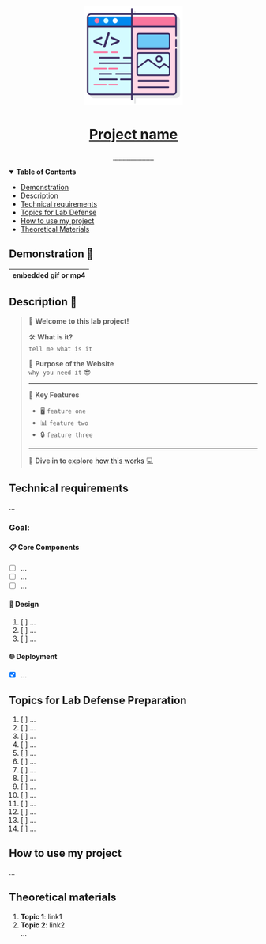 <!-- Here is the main logo and name of your project -->

<p align="center">
  <a href="resources/MVC.png">
    <picture>
      <img src="resources/logo.png" height="200">
    </picture>
    <h1 align="center">Project name</h1>
  </a>
</p>

<!-- Here are some cool labels for your project, deledte those, that you don't need -->

<p align="center">
   <a aria-label="Translation ro russian" href="./README_RU.md">
      <img alt="" src="https://img.shields.io/badge/translation-RU-007FFF?style=for-the-badge&labelColor=000000&color=007FFF">
   </a>
   <a aria-label="WildFly Version" href="https://www.wildfly.org/">
      <img alt="" src="https://img.shields.io/badge/WildFly-21.0.0-50FA7B?style=for-the-badge&labelColor=000000&color=50FA7B">
   </a>
   <a aria-label="Java Version" href="https://www.oracle.com/java/technologies/javase-jdk17-downloads.html">
      <img alt="" src="https://img.shields.io/badge/Java-17-FFD300?style=for-the-badge&labelColor=000000&color=FFD300">
   </a>
   <a aria-label="JetBrains Runtime Version" href="https://www.jetbrains.com/">
      <img alt="" src="https://img.shields.io/badge/JetBrains_Runtime-17.0.8-00CCFF?style=for-the-badge&labelColor=000000&color=00CCFF">
   </a>
   <a aria-label="Maven Project" href="https://maven.apache.org/">
      <img alt="" src="https://img.shields.io/badge/Maven-Project-FF69B4?style=for-the-badge&labelColor=000000&color=FF69B4">
   </a>
   <a aria-label="Repo size" href="https://github.com/worthant/simple-one-page-website">
    <img alt="" src="https://img.shields.io/github/repo-size/worthant/simple-one-page-website?style=for-the-badge&logo=github&labelColor=000000&color=008080">
  </a>
  <a aria-label="Translation" href="./README_RU.md">
    <img alt="" src="https://img.shields.io/badge/translation-RU-red?style=for-the-badge&labelColor=000000">
  </a>
  <a aria-label="Build Status" href="https://github.com/worthant/simple-one-page-website/actions">
    <img alt="" src="https://img.shields.io/github/actions/workflow/status/worthant/simple-one-page-website/php.yaml?branch=main&style=for-the-badge&logo=github-actions&labelColor=000000">
  </a>
  <a aria-label="License" href="./LICENSE">
    <img alt="" src="https://img.shields.io/github/license/worthant/simple-one-page-website?style=for-the-badge&labelColor=000000">
  </a>
    <a aria-label="Vue.js version" href="https://vuejs.org/">
    <img alt="" src="https://img.shields.io/badge/vue.js-v3.2.13-green.svg?style=for-the-badge&logo=vue.js&labelColor=000000">
  </a>
  <a aria-label="Vuetify Version" href="https://vuetifyjs.com/">
    <img alt="" src="https://img.shields.io/badge/vuetify-v3.4.0-yellow.svg?style=for-the-badge&logo=vuetify&labelColor=000000">
  </a>
  <a aria-label="Yarn version" href="https://yarnpkg.com/">
    <img alt="" src="https://img.shields.io/badge/yarn-v1.22.19-green.svg?style=for-the-badge&logo=yarn&labelColor=000000">
  </a>
  <a aria-label="Last commit" href="https://github.com/worthant/web-programming-course/commits/main">
    <img alt="" src="https://img.shields.io/github/last-commit/worthant/web-programming-course?style=for-the-badge&logo=git&labelColor=000000">
  </a>
   <!-- New Badge for JavaServer Faces Framework -->
   <a aria-label="JavaServer Faces Framework" href="https://www.oracle.com/java/technologies/javaserverfaces.html">
      <img alt="" src="https://img.shields.io/badge/JSF-Framework-orange?style=for-the-badge&logo=java&labelColor=000000&color=orange">
   </a>
   <!-- New Badge for Managed Beans -->
   <a aria-label="Managed Beans" href="#">
      <img alt="" src="https://img.shields.io/badge/Managed_Beans-Supported-green?style=for-the-badge&logo=java&labelColor=000000&color=green">
   </a>
   <!-- New Badge for Java EE -->
   <a aria-label="Java EE" href="https://www.oracle.com/java/technologies/java-ee-glance.html">
      <img alt="" src="https://img.shields.io/badge/Java_EE-8-purple?style=for-the-badge&logo=java&labelColor=000000&color=8B008B">
   </a>
   <!-- New Badge for Session-scoped Managed Bean -->
   <a aria-label="Session-scoped Managed Bean" href="#">
      <img alt="" src="https://img.shields.io/badge/Session_Scoped-Managed_Bean-yellow?style=for-the-badge&logo=java&labelColor=000000&color=yellow">
   </a>
   <!-- New Badge for JDBC -->
   <a aria-label="JDBC" href="#">
      <img alt="" src="https://img.shields.io/badge/JDBC-Supported-red?style=for-the-badge&logo=java&labelColor=000000&color=red">
   </a>
   <!-- New Badge for Spring -->
   <a aria-label="Spring" href="https://spring.io/">
      <img alt="" src="https://img.shields.io/badge/Spring-2.5.5-brightgreen?style=for-the-badge&logo=spring&labelColor=000000&color=brightgreen">
   </a>
   <!-- New Badge for React -->
   <a aria-label="React" href="https://reactjs.org/">
      <img alt="" src="https://img.shields.io/badge/React-17.0.2-blue?style=for-the-badge&logo=react&labelColor=000000&color=blue">
   </a>
   <!-- New Badge for Redux -->
   <a aria-label="Redux" href="https://redux.js.org/">
      <img alt="" src="https://img.shields.io/badge/Redux-Supported-violet?style=for-the-badge&logo=redux&labelColor=000000&color=violet">
   </a>
   <!-- New Badge for Angular -->
   <a aria-label="Angular" href="https://angular.io/">
      <img alt="" src="https://img.shields.io/badge/Angular-12-red?style=for-the-badge&logo=angular&labelColor=000000&color=red">
   </a>
</p>

<details open>
   <summary><b>Table of Contents</b></summary>

- [Demonstration](#demo)
- [Description](#descr)
- [Technical requirements](#requirements)
- [Topics for Lab Defense](#defense)
- [How to use my project](#user-manual)
- [Theoretical Materials](#theoretical-materials)

</details>

<a id="demo"></a>

## Demonstration 🎥

| embedded gif or mp4 |
|-------------------------------------------------------------------------------------------------------------------------------------------|

<a id="descr"></a>

## Description 📝

> 👋 **Welcome to this lab project!**
>
> 🛠 **What is it?**  
> `tell me what is it`
>
> 🎯 **Purpose of the Website**  
> `why you need it` 😎
>
> ---
>
> 📌 **Key Features**
>
> - 🖥 `feature one`
> - 📊 `feature two`
> - 🔒 `feature three`
>
> ---
>
> 🚀 **Dive in to explore** [how this works](#user-manual) 💻

<a id="requirements"></a>

## Technical requirements

...

### Goal:

#### 📋 Core Components

- [ ] ...
- [ ] ...
- [ ] ...

#### 🎨 Design

1. [ ] ...
2. [ ] ...
3. [ ] ...

#### 🌐 Deployment

- [x] ...

<a id="defense"></a>

## Topics for Lab Defense Preparation

1. [ ] ...
2. [ ] ...
3. [ ] ...
4. [ ] ...
5. [ ] ...
6. [ ] ...
7. [ ] ...
8. [ ] ...
9. [ ] ...
10. [ ] ...
11. [ ] ...
12. [ ] ...
13. [ ] ...
14. [ ] ...

<a id="user-manual"></a>

## How to use my project

...

<a id="theory"></a>

## Theoretical materials

1. **Topic 1**: link1
2. **Topic 2**: link2  
...
